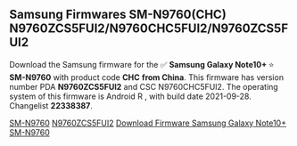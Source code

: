 <h2>Samsung Firmwares SM-N9760(CHC) N9760ZCS5FUI2/N9760CHC5FUI2/N9760ZCS5FUI2</h2>
Download the Samsung firmware for the ✅ <strong>Samsung Galaxy Note10+ </strong> ⭐ <strong>SM-N9760</strong> with product code <strong>CHC</strong> <strong> from China</strong>. This firmware has version number PDA <strong>N9760ZCS5FUI2</strong> and CSC N9760CHC5FUI2. The operating system of this firmware is Android R , with build date 2021-09-28. Changelist <strong>22338387</strong>.


[SM-N9760](https://samfirm.shop/samsung/model/SM-N9760)
[N9760ZCS5FUI2](https://samfirm.shop/samsung/pda/N9760ZCS5FUI2)
[Download Firmware Samsung Galaxy Note10+ SM-N9760](https://samfirm.shop/samsung/firmware/460654)

